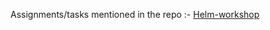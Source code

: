 Assignments/tasks mentioned in the repo :- [Helm-workshop](https://github.com/infracloudio/citadel-internal/tree/master/workshops/helm)
